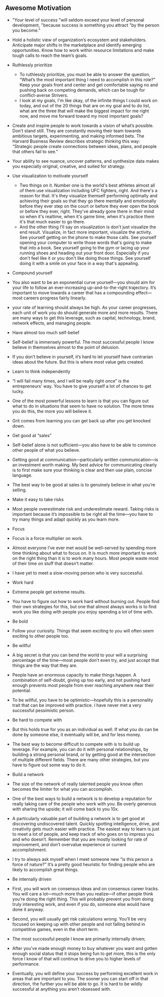 ## Awesome Motivation

* "Your level of success "will seldom exceed your level of personal development, "because success is something you attract "by the person you become." 

* Hold a holistic view of organization’s ecosystem and stakeholders. Anticipate major shifts in the marketplace and identify emerging opportunities. Know how to work within resource limitations and make tough calls to reach the team’s goals. 

* Ruthlessly prioritize
  * To ruthlessly prioritize, you must be able to answer the question, “What’s the most important thing I need to accomplish in this role?” Keep your goals front and center and get comfortable saying no and pushing back on competing demands, which can be tough for conflict-averse Strivers.
  * I look at my goals, I'm like okay, of the infinite things I could work on today, and out of the 20 things that are on my goal and to do list, what are the three that will make the biggest impact for me right now, and move me forward toward my most important goals? 

* Create and inspire people to work towards a vision of what’s possible. Don’t stand still. They are constantly moving their team towards ambitious targets, experimenting, and making informed bets. The Harvard Business Review describes strategic thinking this way: “Strategic people create connections between ideas, plans, and people that others fail to see.”

* Your ability to see nuance, uncover patterns, and synthesize data makes you especially original, creative, and suited for strategy.

* Use visualization to motivate yourself
  * Two things on it. Number one is the world's best athletes almost all of them use visualization including UFC fighters, right. And there's a reason for that. It's they visualize themself performing optimally and achieving their goals so that they go there mentally and emotionally before they ever step on the court or before they ever open the book or before they ever, right. They've already gone there in their mind so when it's realtime, when it's game time, when it's practice them it's that much easier to go there.
  * And the other thing I'll say on visualization is don't just visualize the end result. Visualize, in fact more important, visualize the activity. See yourself getting on the phone to make those calls. See yourself opening your computer to write those words that's going to make that into a book. See yourself going to the gym or lacing up your running shoes and heading out your front door. Especially if you don't feel like it or you don't like doing those things. See yourself doing it with a smile on your face in a way that's appealing.
  
* Compound yourself
 * You also want to be an exponential curve yourself—you should aim for your life to follow an ever-increasing up-and-to-the-right trajectory. It’s important to move towards a career that has a compounding effect—most careers progress fairly linearly.
 * your rate of learning should always be high. As your career progresses, each unit of work you do should generate more and more results. There are many ways to get this leverage, such as capital, technology, brand, network effects, and managing people.
 
* Have almost too much self-belief
 * Self-belief is immensely powerful. The most successful people I know believe in themselves almost to the point of delusion.
 * If you don’t believe in yourself, it’s hard to let yourself have contrarian ideas about the future. But this is where most value gets created.

* Learn to think independently
 * “I will fail many times, and I will be really right once” is the entrepreneurs’ way. You have to give yourself a lot of chances to get lucky.
 * One of the most powerful lessons to learn is that you can figure out what to do in situations that seem to have no solution. The more times you do this, the more you will believe it. 
 * Grit comes from learning you can get back up after you get knocked down.
 
* Get good at “sales”
 * Self-belief alone is not sufficient—you also have to be able to convince other people of what you believe.
 * Getting good at communication—particularly written communication—is an investment worth making. My best advice for communicating clearly is to first make sure your thinking is clear and then use plain, concise language.
 * The best way to be good at sales is to genuinely believe in what you’re selling. 

* Make it easy to take risks
 * Most people overestimate risk and underestimate reward. Taking risks is important because it’s impossible to be right all the time—you have to try many things and adapt quickly as you learn more.

* Focus
 * Focus is a force multiplier on work.
 * Almost everyone I’ve ever met would be well-served by spending more time thinking about what to focus on. It is much more important to work on the right thing than it is to work many hours. Most people waste most of their time on stuff that doesn’t matter.
 * I have yet to meet a slow-moving person who is very successful.
 
* Work hard
 * Extreme people get extreme results.
 * You have to figure out how to work hard without burning out. People find their own strategies for this, but one that almost always works is to find work you like doing with people you enjoy spending a lot of time with.
 
* Be bold
 * Follow your curiosity. Things that seem exciting to you will often seem exciting to other people too.

* Be willful
 * A big secret is that you can bend the world to your will a surprising percentage of the time—most people don’t even try, and just accept that things are the way that they are.
 * People have an enormous capacity to make things happen. A combination of self-doubt, giving up too early, and not pushing hard enough prevents most people from ever reaching anywhere near their potential.
 * To be willful, you have to be optimistic—hopefully this is a personality trait that can be improved with practice. I have never met a very successful pessimistic person.
 
* Be hard to compete with
 * But this holds true for you as an individual as well. If what you do can be done by someone else, it eventually will be, and for less money.
 * The best way to become difficult to compete with is to build up leverage. For example, you can do it with personal relationships, by building a strong personal brand, or by getting good at the intersection of multiple different fields. There are many other strategies, but you have to figure out some way to do it.

* Build a network
 * The size of the network of really talented people you know often becomes the limiter for what you can accomplish.
 * One of the best ways to build a network is to develop a reputation for really taking care of the people who work with you. Be overly generous with sharing the upside; it will come back to you 10x.
 * A particularly valuable part of building a network is to get good at discovering undiscovered talent. Quickly spotting intelligence, drive, and creativity gets much easier with practice. The easiest way to learn is just to meet a lot of people, and keep track of who goes on to impress you and who doesn’t. Remember that you are mostly looking for rate of improvement, and don’t overvalue experience or current accomplishment.
 * I try to always ask myself when I meet someone new “is this person a force of nature?” It’s a pretty good heuristic for finding people who are likely to accomplish great things.
 
* Be internally driven
 * First, you will work on consensus ideas and on consensus career tracks. You will care a lot—much more than you realize—if other people think you’re doing the right thing. This will probably prevent you from doing truly interesting work, and even if you do, someone else would have done it anyway.
 * Second, you will usually get risk calculations wrong. You’ll be very focused on keeping up with other people and not falling behind in competitive games, even in the short term.
 * The most successful people I know are primarily internally driven; 
 * After you’ve made enough money to buy whatever you want and gotten enough social status that it stops being fun to get more, this is the only force I know of that will continue to drive you to higher levels of performance.
 * Eventually, you will define your success by performing excellent work in areas that are important to you. The sooner you can start off in that direction, the further you will be able to go. It is hard to be wildly successful at anything you aren’t obsessed with.
 
